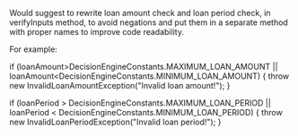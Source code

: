 




Would suggest to rewrite loan amount check and loan period check, in verifyInputs method, to avoid negations
and put them in a separate method with proper names to improve code readability.

For example:

if (loanAmount>DecisionEngineConstants.MAXIMUM_LOAN_AMOUNT
|| loanAmount<DecisionEngineConstants.MINIMUM_LOAN_AMOUNT) {
throw new InvalidLoanAmountException("Invalid loan amount!");
}

if (loanPeriod > DecisionEngineConstants.MAXIMUM_LOAN_PERIOD
|| loanPeriod < DecisionEngineConstants.MINIMUM_LOAN_PERIOD) {
throw new InvalidLoanPeriodException("Invalid loan period!");
}

